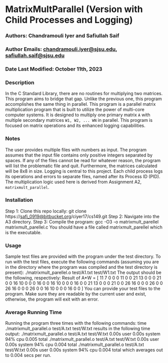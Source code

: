 # **MatrixMultParallel (Version with Child Processes and Logging)**
### Authors: Chandramouli Iyer and Safiullah Saif
### Author Emails: chandramouli.iyer@sjsu.edu, safiullah.saif@sjsu.edu

### Date Last Modified: October 11th, 2023

### Description
In the C Standard Library, there are no routines for multiplying two matrices. This program aims to bridge that gap. Unlike the previous one, this program accomplishes the same thing in parallel.
This program is a parallel matrix multiplication program that is built to utilize the power of multi-core computer systems. It is designed to multiply one primary matrix `A` with multiple secondary matrices `W1, W2, ... WN` in parallel. This program is focused on matrix operations and its enhanced logging capabilities.

### Notes
The user provides multiple files with numbers as input. The program assumes that the input file contains only positive integers separated by spaces. If any of the files cannot be read for whatever reason, the program will list the problematic file and quit. Furthermore, the matrices calculated will be 8x8 in size. Logging is central to this project. Each child process logs its operations and errors to separate files, named after its Process ID (PID). The multiplication logic used here is derived from Assignment A2, `matrixmult_parallel`.

### Installation
Step 1: Clone this repo locally: git clone https://safi_0919@bitbucket.org/ciyer17/cs149.git
Step 2: Navigate into the A3 directory.
Step 3: Compile the program: gcc -O3 -o matrixmult_parellel matrixmult_parellel.c
You should have a file called matrixmult_parellel which is the executable.


### Usage
Sample test files are provided with the program under the test directory. To run with the test files, execute the following commands (assuming you are in the directory where the program was compiled and the test directory is present):
./matrixmult_parellel.o test/A1.txt test/W1.txt
The output should be the following, respectively:
Result of A*W = [
11 7 0 0 0 11 0 0
21 13 0 0 0 21 0 0
16 10 0 0 0 16 0 0
16 10 0 0 0 16 0 0
21 13 0 0 0 21 0 0
26 16 0 0 0 26 0 0
26 16 0 0 0 26 0 0
16 10 0 0 0 16 0 0
]
You can provide your test files to the program. Make sure they are readable by the current user and exist, otherwise, the program will exit with an error.

### Average Running Time
Running the program three times with the following commands:
time ./matrixmult_parallel.o test/A.txt test/W.txt
results in the following time output:
./matrixmult_parallel.o test/A.txt test/W.txt 0.00s user 0.00s system 94% cpu 0.005 total
./matrixmult_parallel.o test/A.txt test/W.txt 0.00s user 0.00s system 94% cpu 0.004 total
./matrixmult_parallel.o test/A.txt test/W.txt 0.00s user 0.00s system 94% cpu 0.004 total
which averages out to 0.004 secs per run.






